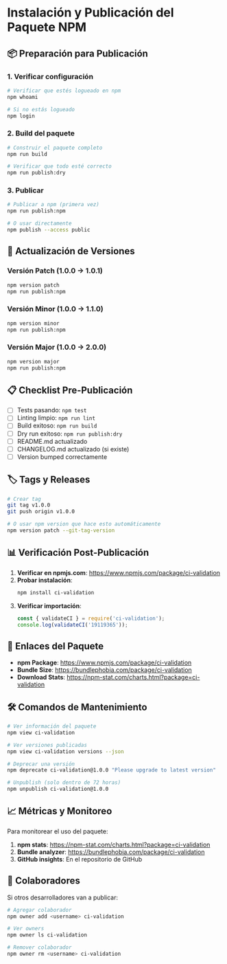 # Instalación y Publicación del Paquete NPM

## 📦 Preparación para Publicación

### 1. Verificar configuración

```bash
# Verificar que estés logueado en npm
npm whoami

# Si no estás logueado
npm login
```

### 2. Build del paquete

```bash
# Construir el paquete completo
npm run build

# Verificar que todo esté correcto
npm run publish:dry
```

### 3. Publicar

```bash
# Publicar a npm (primera vez)
npm run publish:npm

# O usar directamente
npm publish --access public
```

## 🔄 Actualización de Versiones

### Versión Patch (1.0.0 → 1.0.1)
```bash
npm version patch
npm run publish:npm
```

### Versión Minor (1.0.0 → 1.1.0)
```bash
npm version minor
npm run publish:npm
```

### Versión Major (1.0.0 → 2.0.0)
```bash
npm version major
npm run publish:npm
```

## 📋 Checklist Pre-Publicación

- [ ] Tests pasando: `npm test`
- [ ] Linting limpio: `npm run lint`
- [ ] Build exitoso: `npm run build`
- [ ] Dry run exitoso: `npm run publish:dry`
- [ ] README.md actualizado
- [ ] CHANGELOG.md actualizado (si existe)
- [ ] Version bumped correctamente

## 🏷️ Tags y Releases

```bash
# Crear tag
git tag v1.0.0
git push origin v1.0.0

# O usar npm version que hace esto automáticamente
npm version patch --git-tag-version
```

## 📊 Verificación Post-Publicación

1. **Verificar en npmjs.com**: https://www.npmjs.com/package/ci-validation
2. **Probar instalación**:
   ```bash
   npm install ci-validation
   ```
3. **Verificar importación**:
   ```javascript
   const { validateCI } = require('ci-validation');
   console.log(validateCI('19119365'));
   ```

## 🔗 Enlaces del Paquete

- **npm Package**: https://www.npmjs.com/package/ci-validation
- **Bundle Size**: https://bundlephobia.com/package/ci-validation
- **Download Stats**: https://npm-stat.com/charts.html?package=ci-validation

## 🛠️ Comandos de Mantenimiento

```bash
# Ver información del paquete
npm view ci-validation

# Ver versiones publicadas
npm view ci-validation versions --json

# Deprecar una versión
npm deprecate ci-validation@1.0.0 "Please upgrade to latest version"

# Unpublish (solo dentro de 72 horas)
npm unpublish ci-validation@1.0.0
```

## 📈 Métricas y Monitoreo

Para monitorear el uso del paquete:

1. **npm stats**: https://npm-stat.com/charts.html?package=ci-validation
2. **Bundle analyzer**: https://bundlephobia.com/package/ci-validation
3. **GitHub insights**: En el repositorio de GitHub

## 🤝 Colaboradores

Si otros desarrolladores van a publicar:

```bash
# Agregar colaborador
npm owner add <username> ci-validation

# Ver owners
npm owner ls ci-validation

# Remover colaborador
npm owner rm <username> ci-validation
```

